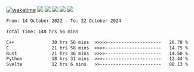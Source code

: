 [![wakatime](https://wakatime.com/badge/user/368879df-dc38-4b1a-86c4-8a2054a0e074.svg)](https://wakatime.com/@368879df-dc38-4b1a-86c4-8a2054a0e074)
<img src="https://img.shields.io/badge/Windows-0078D6?style=flat&logo=Windows&logoColor=white">
<img src="https://img.shields.io/badge/IntelliJ_IDEA-000000.svg?style=flat&logo=IntelliJ-IDEA&logoColor=white">
<img src="https://img.shields.io/badge/CLion-000000.svg?style=flat&logo=CLion&logoColor=white">
<img src="https://img.shields.io/badge/Visual_Studio_Code-007ACC?style=flat&logo=Visual-Studio-Code&logoColor=white">
<img src="https://img.shields.io/badge/Discord-5865F2?label=kano42&style=flat&logo=discord&logoColor=white">
<br>


<!--START_SECTION:waka-->

```txt
From: 14 October 2022 - To: 22 October 2024

Total Time: 148 hrs 56 mins

C++              30 hrs 56 mins  >>>>>--------------------   20.78 %
C                21 hrs 58 mins  >>>>---------------------   14.75 %
Rust             21 hrs 36 mins  >>>>---------------------   14.50 %
Python           18 hrs 31 mins  >>>----------------------   12.44 %
Svelte           12 hrs 6 mins   >>-----------------------   08.13 %
```

<!--END_SECTION:waka-->
